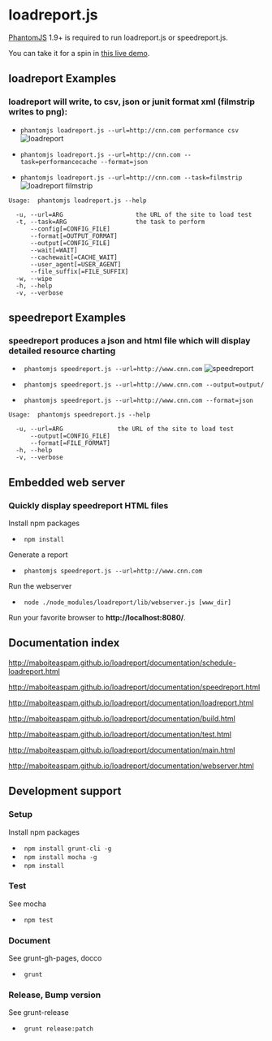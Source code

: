 # loadreport.js
[PhantomJS](http://www.phantomjs.org/) 1.9+ is required to run loadreport.js or speedreport.js.

You can take it for a spin in [this live demo](http://loadreport.wesleyhales.com/report.html).

## loadreport Examples
### loadreport will write, to csv, json or junit format xml (filmstrip writes to png):
* ``` phantomjs loadreport.js --url=http://cnn.com performance csv ```
![loadreport](https://raw.github.com/wesleyhales/loadreport/master/readme/cnn-loadreport.png)
    
* ``` phantomjs loadreport.js --url=http://cnn.com --task=performancecache --format=json ```
    
* ``` phantomjs loadreport.js --url=http://cnn.com --task=filmstrip ```
![loadreport filmstrip](https://raw.github.com/wesleyhales/loadreport/master/readme/cnn-filmstrip.png)

```
Usage:  phantomjs loadreport.js --help

  -u, --url=ARG                    the URL of the site to load test
  -t, --task=ARG                   the task to perform
      --config[=CONFIG_FILE]
      --format[=OUTPUT_FORMAT]
      --output[=CONFIG_FILE]
      --wait[=WAIT]
      --cachewait[=CACHE_WAIT]
      --user_agent[=USER_AGENT]
      --file_suffix[=FILE_SUFFIX]
  -w, --wipe
  -h, --help
  -v, --verbose
```

## speedreport Examples
### speedreport produces a json and html file which will display detailed resource charting
* ``` phantomjs speedreport.js --url=http://www.cnn.com```
![speedreport](https://raw.github.com/wesleyhales/loadreport/master/readme/speedreport.png)

* ``` phantomjs speedreport.js --url=http://www.cnn.com --output=output/```

* ``` phantomjs speedreport.js --url=http://www.cnn.com --format=json```

```
Usage:  phantomjs speedreport.js --help

  -u, --url=ARG               the URL of the site to load test
      --output[=CONFIG_FILE]
      --format[=FILE_FORMAT]
  -h, --help
  -v, --verbose
```

## Embedded web server
### Quickly display speedreport HTML files

Install npm packages

* ``` npm install```

Generate a report

* ``` phantomjs speedreport.js --url=http://www.cnn.com```

Run the webserver

* ``` node ./node_modules/loadreport/lib/webserver.js [www_dir]```

Run your favorite browser to **http://localhost:8080/**.


## Documentation index

http://maboiteaspam.github.io/loadreport/documentation/schedule-loadreport.html

http://maboiteaspam.github.io/loadreport/documentation/speedreport.html

http://maboiteaspam.github.io/loadreport/documentation/loadreport.html

http://maboiteaspam.github.io/loadreport/documentation/build.html

http://maboiteaspam.github.io/loadreport/documentation/test.html

http://maboiteaspam.github.io/loadreport/documentation/main.html

http://maboiteaspam.github.io/loadreport/documentation/webserver.html

## Development support
### Setup

Install npm packages

* ``` npm install grunt-cli -g```
* ``` npm install mocha -g```
* ``` npm install```

### Test

See mocha

* ``` npm test```

### Document

See grunt-gh-pages, docco

* ``` grunt```

### Release, Bump version

See grunt-release

* ``` grunt release:patch```

